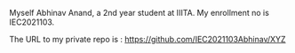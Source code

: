 Myself Abhinav Anand, a 2nd year student at IIITA.
My enrollment no is IEC2021103.

The URL to my private repo is : https://github.com/IEC2021103Abhinav/XYZ
